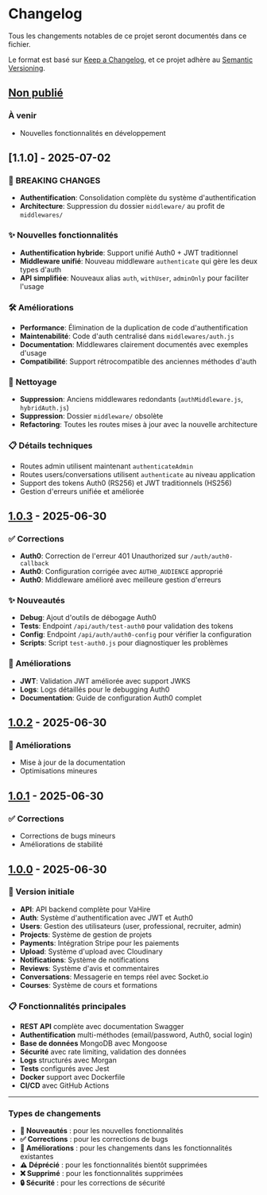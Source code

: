 # Changelog

Tous les changements notables de ce projet seront documentés dans ce fichier.

Le format est basé sur [Keep a Changelog](https://keepachangelog.com/fr/1.0.0/),
et ce projet adhère au [Semantic Versioning](https://semver.org/spec/v2.0.0.html).

## [Non publié]

### À venir

- Nouvelles fonctionnalités en développement

## [1.1.0] - 2025-07-02

### 🔄 **BREAKING CHANGES**

- **Authentification**: Consolidation complète du système d'authentification
- **Architecture**: Suppression du dossier `middleware/` au profit de `middlewares/`

### ✨ **Nouvelles fonctionnalités**

- **Authentification hybride**: Support unifié Auth0 + JWT traditionnel
- **Middleware unifié**: Nouveau middleware `authenticate` qui gère les deux types d'auth
- **API simplifiée**: Nouveaux alias `auth`, `withUser`, `adminOnly` pour faciliter l'usage

### 🛠️ **Améliorations**

- **Performance**: Élimination de la duplication de code d'authentification
- **Maintenabilité**: Code d'auth centralisé dans `middlewares/auth.js`
- **Documentation**: Middlewares clairement documentés avec exemples d'usage
- **Compatibilité**: Support rétrocompatible des anciennes méthodes d'auth

### 🧹 **Nettoyage**

- **Suppression**: Anciens middlewares redondants (`authMiddleware.js`, `hybridAuth.js`)
- **Suppression**: Dossier `middleware/` obsolète
- **Refactoring**: Toutes les routes mises à jour avec la nouvelle architecture

### 📋 **Détails techniques**

- Routes admin utilisent maintenant `authenticateAdmin`
- Routes users/conversations utilisent `authenticate` au niveau application
- Support des tokens Auth0 (RS256) et JWT traditionnels (HS256)
- Gestion d'erreurs unifiée et améliorée

## [1.0.3] - 2025-06-30

### ✅ Corrections

- **Auth0**: Correction de l'erreur 401 Unauthorized sur `/auth/auth0-callback`
- **Auth0**: Configuration corrigée avec `AUTH0_AUDIENCE` approprié
- **Auth0**: Middleware amélioré avec meilleure gestion d'erreurs

### ✨ Nouveautés

- **Debug**: Ajout d'outils de débogage Auth0
- **Tests**: Endpoint `/api/auth/test-auth0` pour validation des tokens
- **Config**: Endpoint `/api/auth/auth0-config` pour vérifier la configuration
- **Scripts**: Script `test-auth0.js` pour diagnostiquer les problèmes

### 🔧 Améliorations

- **JWT**: Validation JWT améliorée avec support JWKS
- **Logs**: Logs détaillés pour le debugging Auth0
- **Documentation**: Guide de configuration Auth0 complet

## [1.0.2] - 2025-06-30

### 🔧 Améliorations

- Mise à jour de la documentation
- Optimisations mineures

## [1.0.1] - 2025-06-30

### ✅ Corrections

- Corrections de bugs mineurs
- Améliorations de stabilité

## [1.0.0] - 2025-06-30

### 🚀 Version initiale

- **API**: API backend complète pour VaHire
- **Auth**: Système d'authentification avec JWT et Auth0
- **Users**: Gestion des utilisateurs (user, professional, recruiter, admin)
- **Projects**: Système de gestion de projets
- **Payments**: Intégration Stripe pour les paiements
- **Upload**: Système d'upload avec Cloudinary
- **Notifications**: Système de notifications
- **Reviews**: Système d'avis et commentaires
- **Conversations**: Messagerie en temps réel avec Socket.io
- **Courses**: Système de cours et formations

### 📋 Fonctionnalités principales

- **REST API** complète avec documentation Swagger
- **Authentification** multi-méthodes (email/password, Auth0, social login)
- **Base de données** MongoDB avec Mongoose
- **Sécurité** avec rate limiting, validation des données
- **Logs** structurés avec Morgan
- **Tests** configurés avec Jest
- **Docker** support avec Dockerfile
- **CI/CD** avec GitHub Actions

---

### Types de changements

- **🚀 Nouveautés** : pour les nouvelles fonctionnalités
- **✅ Corrections** : pour les corrections de bugs
- **🔧 Améliorations** : pour les changements dans les fonctionnalités existantes
- **⚠️ Déprécié** : pour les fonctionnalités bientôt supprimées
- **❌ Supprimé** : pour les fonctionnalités supprimées
- **🔒 Sécurité** : pour les corrections de sécurité

[Non publié]: https://github.com/yourusername/va-hire-backend/compare/v1.0.3...HEAD
[1.0.3]: https://github.com/yourusername/va-hire-backend/compare/v1.0.2...v1.0.3
[1.0.2]: https://github.com/yourusername/va-hire-backend/compare/v1.0.1...v1.0.2
[1.0.1]: https://github.com/yourusername/va-hire-backend/compare/v1.0.0...v1.0.1
[1.0.0]: https://github.com/yourusername/va-hire-backend/releases/tag/v1.0.0
